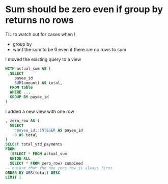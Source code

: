 # Sum should be zero even if group by returns no rows

TIL to watch out for cases when I

- group by
- want the sum to be 0 even if there are no rows to sum

I moved the existing query to a view

```sql
WITH actual_sum AS (
  SELECT
    payee_id
    SUM(amount) AS total,
  FROM table
  WHERE ...
  GROUP BY payee_id
)
```

I added a new view with one row

```sql
, zero_row AS (
  SELECT
    :payee_id::INTEGER AS payee_id
    0 AS total
)
SELECT total_ytd_payments
FROM
  (SELECT * FROM actual_sum
  UNION ALL
  SELECT * FROM zero_row) combined
-- ensure that the non zero row is always first
ORDER BY ABS(total) DESC
LIMIT 1
```
